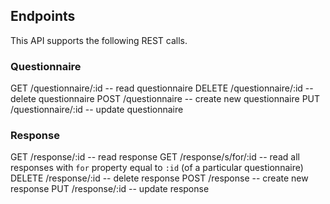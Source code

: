 ## Endpoints

This API supports the following REST calls.

### Questionnaire

GET /questionnaire/:id -- read questionnaire
DELETE /questionnaire/:id -- delete questionnaire
POST /questionnaire -- create new questionnaire
PUT /questionnaire/:id -- update questionnaire

### Response

GET /response/:id -- read response
GET /response/s/for/:id -- read all responses with `for` property equal to `:id` (of a particular questionnaire)
DELETE /response/:id -- delete response
POST /response -- create new response
PUT /response/:id -- update response
